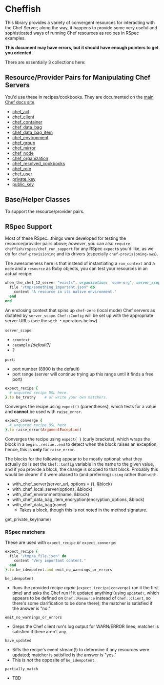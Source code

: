 # Cheffish

This library provides a variety of convergent resources for interacting with the Chef Server; along the way, it happens to provide some very useful and sophisticated ways of running Chef resources as recipes in RSpec examples.

**This document may have errors, but it should have enough pointers to get you oriented.**

There are essentially 3 collections here:

## Resource/Provider Pairs for Manipulating Chef Servers

You'd use these in recipes/cookbooks. They are documented on the [main Chef docs site](https://docs.chef.io).

- [chef_acl](https://docs.chef.io/resource_chef_acl.html)
- [chef_client](https://docs.chef.io/resource_chef_client.html)
- [chef_container](https://docs.chef.io/resource_chef_container.html)
- [chef_data_bag](https://docs.chef.io/resource_chef_data_bag.html)
- [chef_data_bag_item](https://docs.chef.io/resource_chef_data_bag_item.html)
- [chef_environment](https://docs.chef.io/resource_chef_environment.html)
- [chef_group](https://docs.chef.io/resource_chef_group.html)
- [chef_mirror](https://docs.chef.io/resource_chef_mirror.html)
- [chef_node](https://docs.chef.io/resource_chef_node.html)
- [chef_organization](https://docs.chef.io/resource_chef_organization.html)
- [chef_resolved_cookbooks](https://docs.chef.io/resource_chef_resolved_cookbooks.html)
- [chef_role](https://docs.chef.io/resource_chef_role.html)
- [chef_user](https://docs.chef.io/resource_chef_user.html)
- [private_key](https://docs.chef.io/resource_private_key.html)
- [public_key](https://docs.chef.io/resource_public_key.html)

## Base/Helper Classes

To support the resource/provider pairs.


## RSpec Support

Most of these RSpec...things were developed for testing the resource/provider pairs above; *however*, you can also `require cheffish/rspec/chef_run_support` for any RSpec `expect`s you'd like, as we do for `chef-provisioning` and its drivers (especially `chef-provisioning-aws`).

The awesomeness here is that instead of instantiating a `run_context` and a `node` and a `resource` as Ruby objects, you can test your resources in an actual recipe:

```ruby
when_the_chef_12_server "exists", organization: 'some-org', server_scope: :context, port: 8900..9000 do
  file "/tmp/something_important.json" do
    content "A resource in its native environment."
  end
end
```

An enclosing context that spins up `chef-zero` (local mode) Chef servers as dictated by `server_scope`. `Chef::Config` will be set up with the appropriate server URLs (see the `with_*` operators below).

`server_scope`:
- `:context`
- `:example` *[default?]*
- ?

`port`:
- port number (8900 is the default)
- port range (server will continue trying up this range until it finds a free port)

```ruby
expect_recipe {
  # unquoted recipe DSL here.
}.to be_truthy    # or write your own matchers.
```

Converges the recipe using `expect()` (parentheses), which tests for a value and **cannot** be used with `raise_error`.

```ruby
expect_converge {
  # unquoted recipe DSL here.
}.to raise_error(ArgumentException)
```

Converges the recipe using `expect{ }` (curly brackets), which wraps the block in a `begin..rescue..end` to detect when the block raises an exception; hence, this is **only** for `raise_error`.

The blocks for the following appear to be mostly optional: what they actually do is set the `Chef::Config` variable in the name to the given value, and if you provide a block, the change is scoped to that block. Probably this would be clearer if it were aliased to (and preferring) `using` rather than `with`.

- with_chef_server(server_url, options = {}, &block)
- with_chef_local_server(options, &block)
- with_chef_environment(name, &block)
- with_chef_data_bag_item_encryption(encryption_options, &block)
- with_chef_data_bag(name)
  - Takes a block, though this is not noted in the method signature.



get_private_key(name)


### RSpec matchers

These are used with `expect_recipe` or `expect_converge`:

```ruby
expect_recipe {
  file "/tmp/a_file.json" do
    content "Very important content."
  end
}.to be_idempotent.and emit_no_warnings_or_errors
```

`be_idempotent`

- Runs the provided recipe *again* (`expect_(recipe|converge)` ran it the first time) and asks the Chef run if it updated anything (using `updated?`, which appears to be defined on `Chef::Resource` instead of `Chef::Client`, so there's some clarification to be done there); the matcher is satisfied if the answer is "no."


`emit_no_warnings_or_errors`

- Greps the Chef client run's log output for WARN/ERROR lines; matcher is satisfied if there aren't any.

`have_updated`

- Sifts the recipe's event stream(!) to determine if any resources were updated; matcher is satisfied is the answer is "yes."
- This is *not* the opposite of `be_idempotent`.

`partially_match`

- TBD
